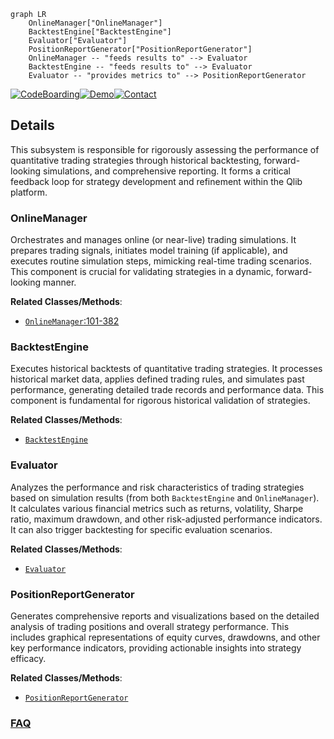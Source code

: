 ```mermaid
graph LR
    OnlineManager["OnlineManager"]
    BacktestEngine["BacktestEngine"]
    Evaluator["Evaluator"]
    PositionReportGenerator["PositionReportGenerator"]
    OnlineManager -- "feeds results to" --> Evaluator
    BacktestEngine -- "feeds results to" --> Evaluator
    Evaluator -- "provides metrics to" --> PositionReportGenerator
```

[![CodeBoarding](https://img.shields.io/badge/Generated%20by-CodeBoarding-9cf?style=flat-square)](https://github.com/CodeBoarding/CodeBoarding)[![Demo](https://img.shields.io/badge/Try%20our-Demo-blue?style=flat-square)](https://www.codeboarding.org/demo)[![Contact](https://img.shields.io/badge/Contact%20us%20-%20contact@codeboarding.org-lightgrey?style=flat-square)](mailto:contact@codeboarding.org)

## Details

This subsystem is responsible for rigorously assessing the performance of quantitative trading strategies through historical backtesting, forward-looking simulations, and comprehensive reporting. It forms a critical feedback loop for strategy development and refinement within the Qlib platform.

### OnlineManager
Orchestrates and manages online (or near-live) trading simulations. It prepares trading signals, initiates model training (if applicable), and executes routine simulation steps, mimicking real-time trading scenarios. This component is crucial for validating strategies in a dynamic, forward-looking manner.


**Related Classes/Methods**:

- <a href="https://github.com/microsoft/qlib/blob/main/qlib/workflow/online/manager.py#L101-L382" target="_blank" rel="noopener noreferrer">`OnlineManager`:101-382</a>


### BacktestEngine
Executes historical backtests of quantitative trading strategies. It processes historical market data, applies defined trading rules, and simulates past performance, generating detailed trade records and performance data. This component is fundamental for rigorous historical validation of strategies.


**Related Classes/Methods**:

- <a href="https://github.com/microsoft/qlib/blob/main/qlib/backtest/backtest.py" target="_blank" rel="noopener noreferrer">`BacktestEngine`</a>


### Evaluator
Analyzes the performance and risk characteristics of trading strategies based on simulation results (from both `BacktestEngine` and `OnlineManager`). It calculates various financial metrics such as returns, volatility, Sharpe ratio, maximum drawdown, and other risk-adjusted performance indicators. It can also trigger backtesting for specific evaluation scenarios.


**Related Classes/Methods**:

- <a href="https://github.com/microsoft/qlib/blob/main/qlib/contrib/evaluate.py" target="_blank" rel="noopener noreferrer">`Evaluator`</a>


### PositionReportGenerator
Generates comprehensive reports and visualizations based on the detailed analysis of trading positions and overall strategy performance. This includes graphical representations of equity curves, drawdowns, and other key performance indicators, providing actionable insights into strategy efficacy.


**Related Classes/Methods**:

- <a href="https://github.com/microsoft/qlib/blob/main/qlib/contrib/report/analysis_position/report.py" target="_blank" rel="noopener noreferrer">`PositionReportGenerator`</a>




### [FAQ](https://github.com/CodeBoarding/GeneratedOnBoardings/tree/main?tab=readme-ov-file#faq)